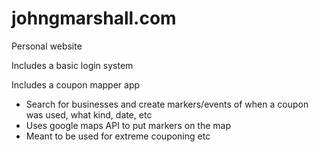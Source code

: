 # johngmarshall.com
Personal website

Includes a basic login system

Includes a coupon mapper app
- Search for businesses and create markers/events of when a coupon was used, what kind, date, etc
- Uses google maps API to put markers on the map
- Meant to be used for extreme couponing etc
